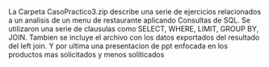 La Carpeta CasoPractico3.zip describe una serie de ejercicios relacionados a un analisis de un menu de restaurante aplicando Consultas de SQL.
Se utilizaron una serie de clausulas como SELECT, WHERE, LIMIT, GROUP BY, JOIN.
Tambien se incluye el archivo con los datos exportados del resultado del left join.
Y por ultima una presentacion de ppt enfocada en los productos mas solicitados y menos soliticados

